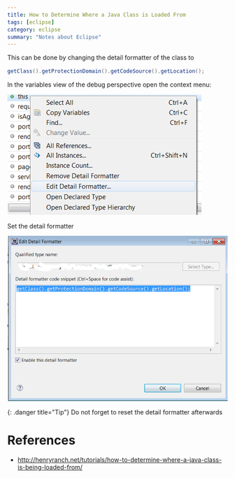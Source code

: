 ```yaml
---
title: How to Determine Where a Java Class is Loaded From
tags: [eclipse]
category: eclipse
summary: "Notes about Eclipse"
---
```


This can be done by changing the detail formatter of the class to
~~~java
getClass().getProtectionDomain().getCodeSource().getLocation(); 
~~~

In the variables view of the debug perspective open the context menu:

![set detail formatter](class_loading_location/setDetailFormatter.png "set detail formatter")

Set the detail formatter

![](class_loading_location/detailFormatter.png)


{: .danger title="Tip"}
Do not forget to reset the detail formatter afterwards

# References
* <http://henryranch.net/tutorials/how-to-determine-where-a-java-class-is-being-loaded-from/>
